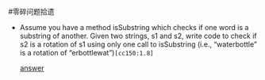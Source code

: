 #零碎问题拾遗

*	Assume you have a method isSubstring which checks if one word is a substring of
another. Given two strings, s1 and s2, write code to check if s2 is a rotation of s1 using
only one call to isSubstring (i.e., “waterbottle” is a rotation of “erbottlewat”)`[cc150:1.8]`

	[answer](isRotation.md)
